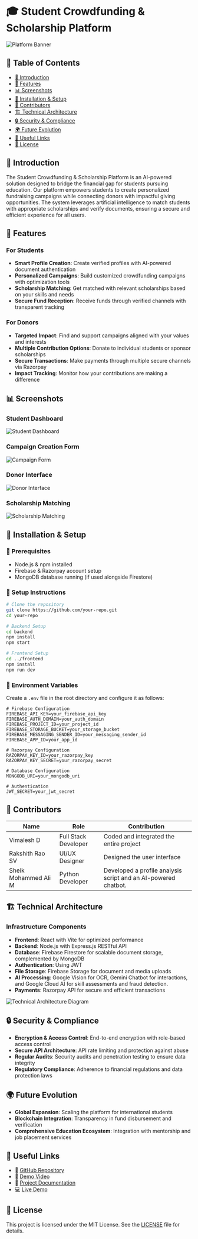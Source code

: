 # 🎓 Student Crowdfunding & Scholarship Platform

![Platform Banner](./images/platform-banner.png)

## 📌 Table of Contents
- [📖 Introduction](#-introduction)
- [🚀 Features](#-features)
- [📊 Screenshots](#-screenshots)
- [📂 Installation & Setup](#-installation--setup)
- [👥 Contributors](#-contributors)
- [🏗️ Technical Architecture](#-technical-architecture)
- [🔒 Security & Compliance](#-security--compliance)
- [🌍 Future Evolution](#-future-evolution)
- [🔗 Useful Links](#-useful-links)
- [📜 License](#-license)

## 📖 Introduction

The Student Crowdfunding & Scholarship Platform is an AI-powered solution designed to bridge the financial gap for students pursuing education. Our platform empowers students to create personalized fundraising campaigns while connecting donors with impactful giving opportunities. The system leverages artificial intelligence to match students with appropriate scholarships and verify documents, ensuring a secure and efficient experience for all users.

## 🚀 Features

### For Students
- **Smart Profile Creation**: Create verified profiles with AI-powered document authentication
- **Personalized Campaigns**: Build customized crowdfunding campaigns with optimization tools
- **Scholarship Matching**: Get matched with relevant scholarships based on your skills and needs
- **Secure Fund Reception**: Receive funds through verified channels with transparent tracking

### For Donors
- **Targeted Impact**: Find and support campaigns aligned with your values and interests
- **Multiple Contribution Options**: Donate to individual students or sponsor scholarships
- **Secure Transactions**: Make payments through multiple secure channels via Razorpay
- **Impact Tracking**: Monitor how your contributions are making a difference

## 📊 Screenshots

### Student Dashboard
![Student Dashboard](./images/student-dashboard.png)

### Campaign Creation Form
![Campaign Form](./images/campaign-form.png)

### Donor Interface
![Donor Interface](./images/donor-interface.png)

### Scholarship Matching
![Scholarship Matching](./images/scholarship-matching.png)

## 📂 Installation & Setup

### 🔧 Prerequisites
- Node.js & npm installed
- Firebase & Razorpay account setup
- MongoDB database running (if used alongside Firestore)

### 🚀 Setup Instructions

```bash
# Clone the repository
git clone https://github.com/your-repo.git
cd your-repo

# Backend Setup
cd backend
npm install
npm start

# Frontend Setup
cd ../frontend
npm install
npm run dev
```

### 🔄 Environment Variables
Create a `.env` file in the root directory and configure it as follows:

```
# Firebase Configuration
FIREBASE_API_KEY=your_firebase_api_key
FIREBASE_AUTH_DOMAIN=your_auth_domain
FIREBASE_PROJECT_ID=your_project_id
FIREBASE_STORAGE_BUCKET=your_storage_bucket
FIREBASE_MESSAGING_SENDER_ID=your_messaging_sender_id
FIREBASE_APP_ID=your_app_id

# Razorpay Configuration
RAZORPAY_KEY_ID=your_razorpay_key
RAZORPAY_KEY_SECRET=your_razorpay_secret

# Database Configuration
MONGODB_URI=your_mongodb_uri

# Authentication
JWT_SECRET=your_jwt_secret
```

## 👥 Contributors

| Name | Role | Contribution |
|------|------|-------------|
| Vimalesh D | Full Stack Developer |  Coded and integrated the entire project |
| Rakshith Rao SV | UI/UX Designer | Designed the user interface |
| Sheik Mohammed Ali M | Python Developer | Developed a profile analysis script and an AI-powered chatbot.|

## 🏗 Technical Architecture

### Infrastructure Components
- **Frontend**: React with Vite for optimized performance
- **Backend**: Node.js with Express.js RESTful API
- **Database**: Firebase Firestore for scalable document storage, complemented by MongoDB
- **Authentication**: Using JWT
- **File Storage**: Firebase Storage for document and media uploads
- **AI Processing**: Google Vision for OCR, Gemini Chatbot for interactions, and Google Cloud AI for skill assessments and fraud detection.
- **Payments**: Razorpay API for secure and efficient transactions

![Technical Architecture Diagram](./images/technical-architecture.png)

## 🔒 Security & Compliance

- **Encryption & Access Control**: End-to-end encryption with role-based access control
- **Secure API Architecture**: API rate limiting and protection against abuse
- **Regular Audits**: Security audits and penetration testing to ensure data integrity
- **Regulatory Compliance**: Adherence to financial regulations and data protection laws

## 🌍 Future Evolution

- **Global Expansion**: Scaling the platform for international students
- **Blockchain Integration**: Transparency in fund disbursement and verification
- **Comprehensive Education Ecosystem**: Integration with mentorship and job placement services

## 🔗 Useful Links

- 📂 [GitHub Repository](https://github.com/your-repo)
- 🎥 [Demo Video](https://youtube.com/your-demo)
- 📝 [Project Documentation](https://your-docs-link.com)
- 💻 [Live Demo](https://your-live-demo.com)

## 📜 License

This project is licensed under the MIT License. See the [LICENSE](LICENSE) file for details.

